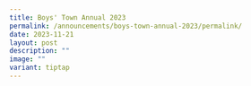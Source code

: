```yaml
---
title: Boys' Town Annual 2023
permalink: /announcements/boys-town-annual-2023/permalink/
date: 2023-11-21
layout: post
description: ""
image: ""
variant: tiptap
---
```

